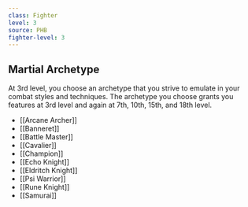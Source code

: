 ```yaml
---
class: Fighter
level: 3
source: PHB
fighter-level: 3
---
```


## Martial Archetype
At 3rd level, you choose an archetype that you strive to emulate in your combat styles and techniques. The archetype you choose grants you features at 3rd level and again at 7th, 10th, 15th, and 18th level.
- [[Arcane Archer]]
- [[Banneret]]
- [[Battle Master]]
- [[Cavalier]]
- [[Champion]]
- [[Echo Knight]]
- [[Eldritch Knight]]
- [[Psi Warrior]]
- [[Rune Knight]]
- [[Samurai]]
